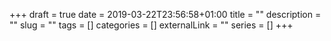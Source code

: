 +++ 
draft = true
date = 2019-03-22T23:56:58+01:00
title = ""
description = ""
slug = "" 
tags = []
categories = []
externalLink = ""
series = []
+++
